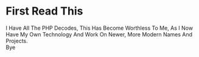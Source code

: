 # First Read This
I Have All The PHP Decodes, This Has Become Worthless To Me, As I Now Have My Own Technology And Work On Newer, More Modern Names And Projects.<br>
Bye
